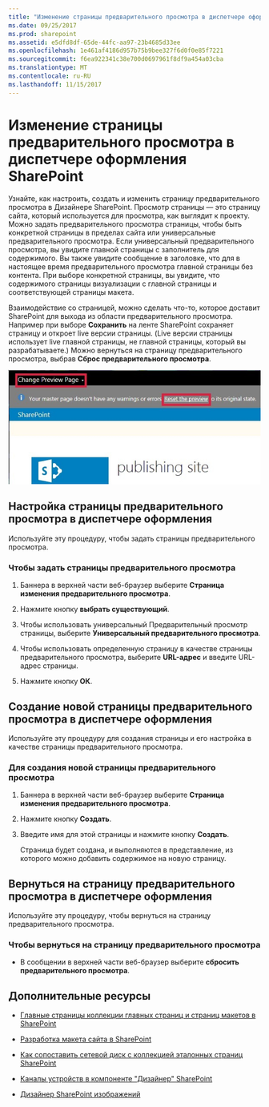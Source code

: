 ```yaml
---
title: "Изменение страницы предварительного просмотра в диспетчере оформления SharePoint"
ms.date: 09/25/2017
ms.prod: sharepoint
ms.assetid: e5dfd8df-65de-44fc-aa97-23b4685d33ee
ms.openlocfilehash: 1e461af4186d957b75b9bee327f6d0f0e85f7221
ms.sourcegitcommit: f6ea922341c38e700d0697961f8df9a454a03cba
ms.translationtype: MT
ms.contentlocale: ru-RU
ms.lasthandoff: 11/15/2017
---
```

# <a name="change-the-preview-page-in-sharepoint-design-manager"></a>Изменение страницы предварительного просмотра в диспетчере оформления SharePoint
Узнайте, как настроить, создать и изменить страницу предварительного просмотра в Дизайнере SharePoint.
Просмотр страницы — это страницу сайта, который используется для просмотра, как выглядит к проекту. Можно задать предварительного просмотра страницы, чтобы быть конкретной страницы в пределах сайта или универсальные предварительного просмотра. Если универсальный предварительного просмотра, вы увидите главной страницы с заполнитель для содержимого. Вы также увидите сообщение в заголовке, что для в настоящее время предварительного просмотра главной страницы без контента. При выборе конкретной страницы, вы увидите, что содержимого страницы визуализации с главной страницы и соответствующей страницы макета.
  
    
    

Взаимодействие со страницей, можно сделать что-то, которое доставит SharePoint для выхода из области предварительного просмотра. Например при выборе **Сохранить** на ленте SharePoint сохраняет страницу и откроет live версии страницы. (Live версии страницы использует live главной страницы, не главной страницы, который вы разрабатываете.) Можно вернуться на страницу предварительного просмотра, выбрав **Сброс предварительного просмотра**.
  
    
    
![Страница изменения предварительного просмотра и кнопки сброса предварительного просмотра](../images/design-manager-preview-UI.jpg)
  
    
    

  
    
    

  
    
    

## <a name="set-the-preview-page-in-design-manager"></a>Настройка страницы предварительного просмотра в диспетчере оформления
<a name="set"> </a>

Используйте эту процедуру, чтобы задать страницы предварительного просмотра.
  
    
    

### <a name="to-set-the-preview-page"></a>Чтобы задать страницы предварительного просмотра


1. Баннера в верхней части веб-браузер выберите **Страница изменения предварительного просмотра**.
    
  
2. Нажмите кнопку **выбрать существующий**.
    
  
3. Чтобы использовать универсальный Предварительный просмотр страницы, выберите **Универсальный предварительного просмотра**.
    
  
4. Чтобы использовать определенную страницу в качестве страницы предварительного просмотра, выберите **URL-адрес** и введите URL-адрес страницы.
    
  
5. Нажмите кнопку **ОК**.
    
  

## <a name="create-a-new-preview-page-in-design-manager"></a>Создание новой страницы предварительного просмотра в диспетчере оформления
<a name="new"> </a>

Используйте эту процедуру для создания страницы и его настройка в качестве страницы предварительного просмотра.
  
    
    

### <a name="to-create-a-new-preview-page"></a>Для создания новой страницы предварительного просмотра


1. Баннера в верхней части веб-браузер выберите **Страница изменения предварительного просмотра**.
    
  
2. Нажмите кнопку **Создать**.
    
  
3. Введите имя для этой страницы и нажмите кнопку **Создать**.
    
    Страница будет создана, и выполняются в представление, из которого можно добавить содержимое на новую страницу.
    
  

## <a name="return-to-the-preview-page-in-design-manager"></a>Вернуться на страницу предварительного просмотра в диспетчере оформления
<a name="return"> </a>

Используйте эту процедуру, чтобы вернуться на страницу предварительного просмотра.
  
    
    

### <a name="to-return-to-the-preview-page"></a>Чтобы вернуться на страницу предварительного просмотра


- В сообщении в верхней части веб-браузер выберите **сбросить предварительного просмотра**.
    
  

## <a name="additional-resources"></a>Дополнительные ресурсы
<a name="addresources"> </a>


-  [Главные страницы коллекции главных страниц и страниц макетов в SharePoint](master-pages-the-master-page-gallery-and-page-layouts-in-sharepoint.md)
    
  
-  [Разработка макета сайта в SharePoint](develop-the-site-design-in-sharepoint.md)
    
  
-  [Как сопоставить сетевой диск с коллекцией эталонных страниц SharePoint](how-to-map-a-network-drive-to-the-sharepoint-master-page-gallery.md)
    
  
-  [Каналы устройств в компоненте "Дизайнер" SharePoint](sharepoint-design-manager-device-channels.md)
    
  
-  [Дизайнер SharePoint изображений](sharepoint-design-manager-image-renditions.md)
    
  

